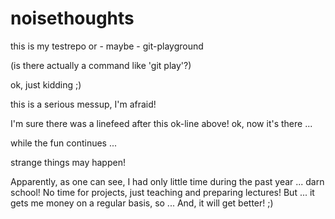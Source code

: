 # noisethoughts
this is my testrepo or - maybe - git-playground

(is there actually a command like 'git play'?) 

ok, just kidding ;)

this is a serious messup, I'm afraid!

I'm sure there was a linefeed after this ok-line above!
ok, now it's there ...

while the fun continues ...

strange things may happen!

Apparently, as one can see, I had only little time during the past year ... darn school!
No time for projects, just teaching and preparing lectures!
But ... it gets me money on a regular basis, so ...
And, it will get better!  ;)
